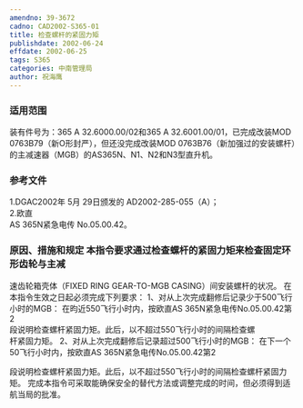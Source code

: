 ```yaml
---
amendno: 39-3672  
cadno: CAD2002-S365-01  
title: 检查螺杆的紧固力矩  
publishdate: 2002-06-24  
effdate: 2002-06-25  
tags: S365  
categories: 中南管理局  
author: 祝海鹰  
---
```

  
### 适用范围  
装有件号为：365 A 32.6000.00/02和365 A 32.6001.00/01，已完成改装MOD 0763B79（新O形封严），但还没完成改装MOD 0763B76（新加强过的安装螺杆）的主减速器（MGB）的AS365N、N1、N2和N3型直升机。  
  
<!--more-->  
### 参考文件  
1.DGAC2002年 5月 29日颁发的 AD2002-285-055（A）；  
    2.欧直  
AS 365N紧急电传 No.05.00.42。  
  
### 原因、措施和规定 本指令要求通过检查螺杆的紧固力矩来检查固定环形齿轮与主减  
速齿轮箱壳体（FIXED RING GEAR-TO-MGB CASING）间安装螺杆的状况。    在本指令生效之日起必须完成下列要求： 1、对从上次完成翻修后记录少于500飞行小时的MGB：     在昀近550飞行小时内，按欧直AS 365N紧急电传No.05.00.42第2  
段说明检查螺杆紧固力矩。此后，以不超过550飞行小时的间隔检查螺  
杆紧固力矩。 2、对从上次完成翻修后记录超过500飞行小时的MGB：     在下一个50飞行小时内，按欧直AS 365N紧急电传No.05.00.42第2  
  
段说明检查螺杆紧固力矩。此后，以不超过550飞行小时的间隔检查螺杆紧固力矩。     完成本指令可采取能确保安全的替代方法或调整完成的时间，但必须得到适航当局的批准。  
